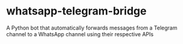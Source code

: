 # whatsapp-telegram-bridge
A Python bot that automatically forwards messages from a Telegram channel to a WhatsApp channel using their respective APIs
